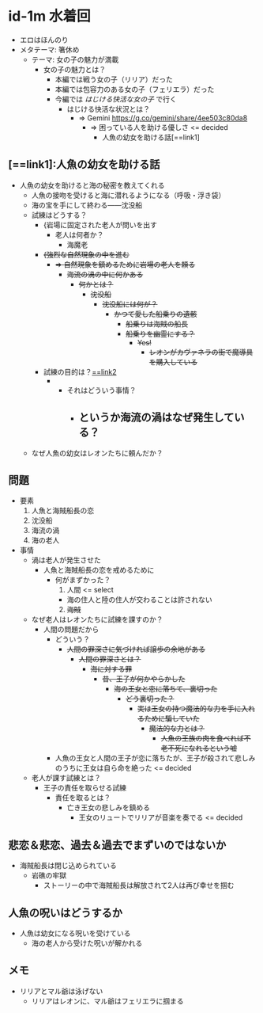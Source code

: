 # id-1m 水着回
- エロはほんのり
- メタテーマ: 箸休め
  - テーマ: 女の子の魅力が満載
    - 女の子の魅力とは？
      - 本編では戦う女の子（リリア）だった
      - 本編では包容力のある女の子（フェリエラ）だった
      - 今編では _はじける快活な女の子_ で行く
        - はじける快活な状況とは？
          - => Gemini https://g.co/gemini/share/4ee503c80da8
            - => 困っている人を助ける優しさ <= decided
              - 人魚の幼女を助ける話[==link1]
## [==link1]:人魚の幼女を助ける話
- 人魚の幼女を助けると海の秘密を教えてくれる
  - 人魚の接吻を受けると海に潜れるようになる（呼吸・浮き袋）
  - 海の宝を手にして終わる――沈没船
  - 試練はどうする？
    - {岩場に固定された老人が問いを出す
      - 老人は何者か？
        - 海魔老
    - ~~{強烈な自然現象の中を進む~~
      - ~~=> 自然現象を鎮めるために岩場の老人を頼る~~
        - ~~海流の渦の中に何かある~~
          - ~~何かとは？~~
            - ~~沈没船~~
              - ~~沈没船には何が？~~
                - ~~かつて愛した船乗りの遺骸~~
                  - ~~船乗りは海賊の船長~~
                  - ~~船乗りを幽霊にする？~~
                    - ~~Yes!~~
                      - ~~レオンがカヴァネラの街で魔導具を購入している~~
    - 試練の目的は？[==link2]
      - [==link2]: 海流の渦を鎮めるに足る人物かどうかを確かめる
        - それはどういう事情？
          - というか海流の渦はなぜ発生している？
            - 
  - なぜ人魚の幼女はレオンたちに頼んだか？
## 問題
- 要素
  1. 人魚と海賊船長の恋
  2. 沈没船
  3. 海流の渦
  4. 海の老人
- 事情
  - 渦は老人が発生させた
    - 人魚と海賊船長の恋を戒めるために
      - 何がまずかった？
        1. 人間 <= select
          - 海の住人と陸の住人が交わることは許されない
        2. ~~海賊~~
  - なぜ老人はレオンたちに試練を課すのか？
    - 人間の問題だから
      - どういう？
        - ~~人間の罪深さに気づければ譲歩の余地がある~~
          - ~~人間の罪深さとは？~~
            - ~~海に対する罪~~
              - ~~昔、王子が何かやらかした~~
                - ~~海の王女と恋に落ちて、裏切った~~
                  - ~~どう裏切った？~~
                    - ~~実は王女の持つ魔法的な力を手に入れるために騙していた~~
                      - ~~魔法的な力とは？~~
                        - ~~人魚の王族の肉を食べれば不老不死になれるという嘘~~
      - 人魚の王女と人間の王子が恋に落ちたが、王子が殺されて悲しみのうちに王女は自ら命を絶った <= decided
  - 老人が課す試練とは？
    - 王子の責任を取らせる試練
      - 責任を取るとは？
        - 亡き王女の悲しみを鎮める
          - 王女のリュートでリリアが音楽を奏でる <= decided
## 悲恋＆悲恋、過去＆過去でまずいのではないか
- 海賊船長は閉じ込められている
  - 岩礁の牢獄
    - ストーリーの中で海賊船長は解放されて2人は再び幸せを掴む
## 人魚の呪いはどうするか
- 人魚は幼女になる呪いを受けている
  - 海の老人から受けた呪いが解かれる
## メモ
- リリアとマル爺は泳げない
  - リリアはレオンに、マル爺はフェリエラに掴まる

